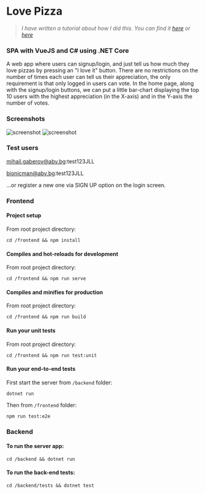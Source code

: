 # Love Pizza

>_I have written a tutorial about how I did this. You can find it [here](https://mihail-gaberov.eu/how-to-build-an-spa-with-vuejs-and-csharp-dotnet-core/)
or [here](https://www.freecodecamp.org/news/how-to-build-an-spa-with-vuejs-and-c-using-net-core/)_

### SPA with VueJS and C# using .NET Core
A web app where users can signup/login, and just tell us how much they love pizzas by pressing an "I love it" button.
There are no restrictions on the number of times each user can tell us their appreciation, the only requirement is that only logged in users can vote.
In the home page, along with the signup/login buttons, we can put a little bar-chart displaying the top 10 users with the highest appreciation (in the X-axis) and in the Y-axis the number of votes.


### Screenshots
![screenshot](https://github.com/mihailgaberov/pizza-app/blob/master/screenshots/login.png)
![screenshot](https://github.com/mihailgaberov/pizza-app/blob/master/screenshots/dashboard.png)

### Test users

mihail.gaberov@abv.bg:test123JLL

bionicman@abv.bg:test123JLL

...or register a new one via SIGN UP option on the login screen.


### Frontend

#### Project setup
From root project directory:
```
cd /frontend && npm install
```

#### Compiles and hot-reloads for development
From root project directory:
```
cd /frontend && npm run serve
```

#### Compiles and minifies for production
From root project directory:
```
cd /frontend && npm run build
```

#### Run your unit tests
From root project directory:
```
cd /frontend && npm run test:unit
```

#### Run your end-to-end tests
First start the server from `/backend` folder:
```
dotnet run
```
Then from `/frontend` folder:
```
npm run test:e2e
```

### Backend
#### To run the server app:
```
cd /backend && dotnet run
```

#### To run the back-end tests:
```
cd /backend/tests && dotnet test
```
